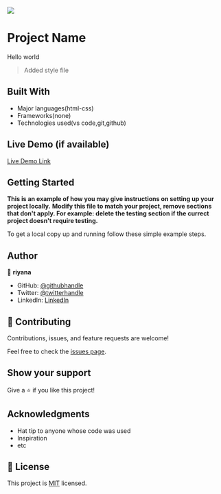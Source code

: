 ![](https://img.shields.io/badge/Microverse-blueviolet)

# Project Name
  Hello world
> Added style file


## Built With

- Major languages(html-css)
- Frameworks(none)
- Technologies used(vs code,git,github)

## Live Demo (if available)

[Live Demo Link](https://livedemo.com)


## Getting Started

**This is an example of how you may give instructions on setting up your project locally.**
**Modify this file to match your project, remove sections that don't apply. For example: delete the testing section if the currect project doesn't require testing.**


To get a local copy up and running follow these simple example steps.



## Author

👤 **riyana**

- GitHub: [@githubhandle](https://github.com/ibtisam34)
- Twitter: [@twitterhandle](https://twitter.com/Queenrjin12)
- LinkedIn: [LinkedIn](https://linkedin.com/in/riyanagwl2)

 

## 🤝 Contributing

Contributions, issues, and feature requests are welcome!

Feel free to check the [issues page](../../issues/).

## Show your support

Give a ⭐️ if you like this project!

## Acknowledgments

- Hat tip to anyone whose code was used
- Inspiration
- etc

## 📝 License

This project is [MIT](./LICENSE) licensed.

